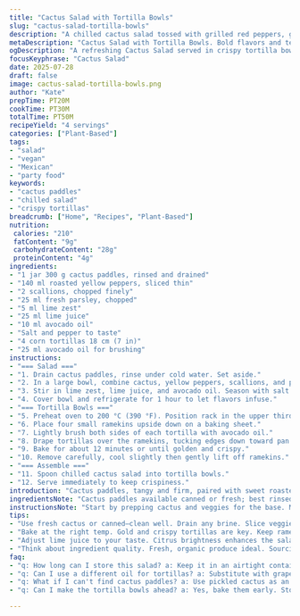 ```yaml
---
title: "Cactus Salad with Tortilla Bowls"
slug: "cactus-salad-tortilla-bowls"
description: "A chilled cactus salad tossed with grilled red peppers, green onions, and fresh herbs. Served in crispy olive oil–brushed tortilla bowls baked until golden. Citrus zest and juice brighten the mix. Refrigerated for hours, flavors meld. No nuts, dairy, or eggs. Vegan friendly. Tortilla bowls shaped over inverted ramekins for a crisp shell. Quick prep yet needs chilling. Bold, fresh, textured. Four servings."
metaDescription: "Cactus Salad with Tortilla Bowls. Bold flavors and textures in a vegan-friendly dish. Enjoy chilled for a refreshing experience."
ogDescription: "A refreshing Cactus Salad served in crispy tortilla bowls. Perfect for parties or quick lunches. Vegan and allergy-friendly."
focusKeyphrase: "Cactus Salad"
date: 2025-07-28
draft: false
image: cactus-salad-tortilla-bowls.png
author: "Kate"
prepTime: PT20M
cookTime: PT30M
totalTime: PT50M
recipeYield: "4 servings"
categories: ["Plant-Based"]
tags:
- "salad"
- "vegan"
- "Mexican"
- "party food"
keywords:
- "cactus paddles"
- "chilled salad"
- "crispy tortillas"
breadcrumb: ["Home", "Recipes", "Plant-Based"]
nutrition: 
 calories: "210"
 fatContent: "9g"
 carbohydrateContent: "28g"
 proteinContent: "4g"
ingredients:
- "1 jar 300 g cactus paddles, rinsed and drained"
- "140 ml roasted yellow peppers, sliced thin"
- "2 scallions, chopped finely"
- "25 ml fresh parsley, chopped"
- "5 ml lime zest"
- "25 ml lime juice"
- "10 ml avocado oil"
- "Salt and pepper to taste"
- "4 corn tortillas 18 cm (7 in)"
- "25 ml avocado oil for brushing"
instructions:
- "=== Salad ==="
- "1. Drain cactus paddles, rinse under cold water. Set aside."
- "2. In a large bowl, combine cactus, yellow peppers, scallions, and parsley."
- "3. Stir in lime zest, lime juice, and avocado oil. Season with salt and pepper. Toss well."
- "4. Cover bowl and refrigerate for 1 hour to let flavors infuse."
- "=== Tortilla Bowls ==="
- "5. Preheat oven to 200 °C (390 °F). Position rack in the upper third."
- "6. Place four small ramekins upside down on a baking sheet."
- "7. Lightly brush both sides of each tortilla with avocado oil."
- "8. Drape tortillas over the ramekins, tucking edges down toward pan to shape bowls."
- "9. Bake for about 12 minutes or until golden and crispy."
- "10. Remove carefully, cool slightly then gently lift off ramekins."
- "=== Assemble ==="
- "11. Spoon chilled cactus salad into tortilla bowls."
- "12. Serve immediately to keep crispiness."
introduction: "Cactus paddles, tangy and firm, paired with sweet roasted yellow peppers. Citrus juice and zest wake up the herbs—parsley swapping coriander for a fresher note. Lime instead of orange. Tortillas crisped in avocado oil, not olive, for a richer fat content. Bowls shaped on ramekins, baked a bit longer for sturdy shells. Salad chills only an hour this time. Waiting is key. Crunch contrasts juicy. Every bite different. Great cold or room temp. Good for parties or quick lunches. Vegan, allergy-friendly. No nuts, no dairy, no eggs. Simple, with a twist in flavors and textures."
ingredientsNote: "Cactus paddles available canned or fresh; best rinsed thoroughly to remove brine. Yellow peppers roast easily or find jarred, drained well. Parsley keeps bright and clean; swap for basil if preferred but maintains herbaceous lift. Lime zest and juice replace original orange for sharper citrus brightness. Avocado oil gives tortillas a creamier finish when baked, helps crisping without burning. Tortillas wide and thin are essential to mold bowls correctly. Seedless corn tortillas preferred for gluten-sensitive but wheat work if preferred. Salt and pepper adjustable to taste. Keep salad chilled but tortillas at room temperature for best texture."
instructionsNote: "Start by prepping cactus and veggies for the base. Mixing dressing directly into salad saves washing extra bowls. Cover tightly to prevent odor loss in fridge. Chilling shortens here to preserve the slightly crisp veggies' snap. Meanwhile, prepping the tortilla bowls requires patience—brush carefully, don’t soak. Oven temperature slightly increased from original for quicker, deeper browning. Ramekins enable neat, bowl shapes; no time for shaping by hand. Bake until golden and crisp all over, about 12 minutes. Remove and cool fully to set crust before filling. Assembly last step keeps tortilla crisp, prevents sogginess. Serve soon after filling. If needed, store salad separately, fill right before serving."
tips:
- "Use fresh cactus or canned—clean well. Drain any brine. Slice veggies finely. This salad benefits from fresh herbs. Parsley shines, basil works. Mix dressing in salad. Avoid dishes piling up. Chilling time matters. Even an hour infuses flavors. Skip over-mixing. Veggies need crisp texture. Make tortilla bowls carefully. Brush with oil, don’t soak. Adjust seasoning to taste."
- "Bake at the right temp. Gold and crispy tortillas are key. Keep ramekins steady. Shape tortillas right—no falling apart. Room temp tortillas help crisp too. Layer salad in bowls only when serving. It prevents sogginess. Use different herbs for variation. Cilantro or mint could surprise the palate. Add a dash of spice if you crave heat."
- "Adjust lime juice to your taste. Citrus brightness enhances the salad. Feel free to swap peppers, if desired. A mix of colors looks vibrant. Store the salad away from tortillas. Keep chilled till serving. Avocado oil can't be skipped for frying. It enhances flavor. Explore crispy toppings for texture. Crisp veggies contrast soft filling. Grab seasonings handy to adjust flavors."
- "Think about ingredient quality. Fresh, organic produce ideal. Sourcing good tortillas changes the game. Experiment with tortilla types—flavored ones add fun. Consider adding beans for protein. Cactus adds a unique texture—keep it firm. Family gatherings? Start prepping early. Assembly takes time but worth the wait. This appealing dish changes expectations."
faq:
- "q: How long can I store this salad? a: Keep it in an airtight container. Lasts for about two days. Tortillas separate though. Fill bowls right before serving. Vegetables crispiness fades over time."
- "q: Can I use a different oil for tortillas? a: Substitute with grapeseed or olive. Note flavor differences. Grapeseed gives a lighter touch. Olive has distinctive taste, may change vibe."
- "q: What if I can't find cactus paddles? a: Use pickled cactus as an alternative. It brings tangy twist. Fresh green beans can work too, crunchy option. Substitute with other veggies. Make it your unique salad."
- "q: Can I make the tortilla bowls ahead? a: Yes, bake them early. Store at room temperature. Avoid fridge for best texture. Keep them crisp. Fill only right before serving for the crunch."

---
```

